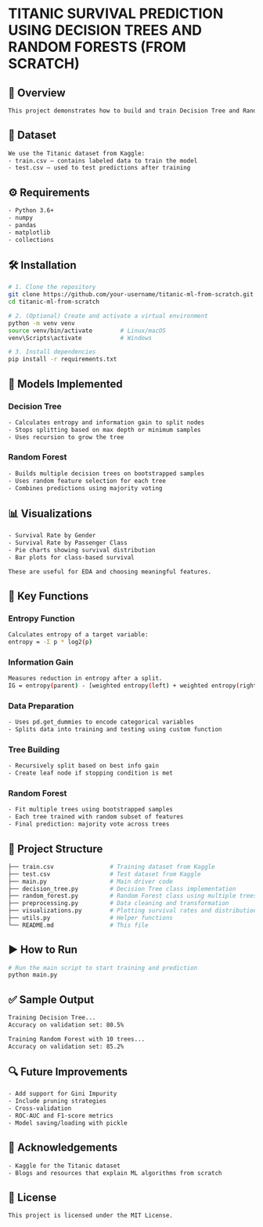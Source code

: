 # TITANIC SURVIVAL PREDICTION USING DECISION TREES AND RANDOM FORESTS (FROM SCRATCH)

## 📌 Overview
```sh
This project demonstrates how to build and train Decision Tree and Random Forest classifiers from scratch in Python without using sklearn. We apply these models on the Titanic dataset from Kaggle to predict passenger survival.
```

## 📁 Dataset
```sh
We use the Titanic dataset from Kaggle:
- train.csv — contains labeled data to train the model
- test.csv — used to test predictions after training
```

## ⚙️ Requirements
```sh
- Python 3.6+
- numpy
- pandas
- matplotlib
- collections
```

## 🛠️ Installation
```sh
# 1. Clone the repository
git clone https://github.com/your-username/titanic-ml-from-scratch.git
cd titanic-ml-from-scratch

# 2. (Optional) Create and activate a virtual environment
python -m venv venv
source venv/bin/activate        # Linux/macOS
venv\Scripts\activate           # Windows

# 3. Install dependencies
pip install -r requirements.txt
```

## 🧠 Models Implemented
### Decision Tree
```sh
- Calculates entropy and information gain to split nodes
- Stops splitting based on max depth or minimum samples
- Uses recursion to grow the tree
```

### Random Forest
```sh
- Builds multiple decision trees on bootstrapped samples
- Uses random feature selection for each tree
- Combines predictions using majority voting
```

## 📊 Visualizations
```sh
- Survival Rate by Gender
- Survival Rate by Passenger Class
- Pie charts showing survival distribution
- Bar plots for class-based survival

These are useful for EDA and choosing meaningful features.
```

## 🧪 Key Functions

### Entropy Function
```sh
Calculates entropy of a target variable:
entropy = -Σ p * log2(p)
```

### Information Gain
```sh
Measures reduction in entropy after a split.
IG = entropy(parent) - [weighted entropy(left) + weighted entropy(right)]
```

### Data Preparation
```sh
- Uses pd.get_dummies to encode categorical variables
- Splits data into training and testing using custom function
```

### Tree Building
```sh
- Recursively split based on best info gain
- Create leaf node if stopping condition is met
```

### Random Forest
```sh
- Fit multiple trees using bootstrapped samples
- Each tree trained with random subset of features
- Final prediction: majority vote across trees
```

## 📂 Project Structure
```sh
├── train.csv                # Training dataset from Kaggle
├── test.csv                 # Test dataset from Kaggle
├── main.py                  # Main driver code
├── decision_tree.py         # Decision Tree class implementation
├── random_forest.py         # Random Forest class using multiple trees
├── preprocessing.py         # Data cleaning and transformation
├── visualizations.py        # Plotting survival rates and distributions
├── utils.py                 # Helper functions
└── README.md                # This file
```

## ▶️ How to Run
```sh
# Run the main script to start training and prediction
python main.py
```

## ✅ Sample Output
```sh
Training Decision Tree...
Accuracy on validation set: 80.5%

Training Random Forest with 10 trees...
Accuracy on validation set: 85.2%
```

## 🔍 Future Improvements
```sh
- Add support for Gini Impurity
- Include pruning strategies
- Cross-validation
- ROC-AUC and F1-score metrics
- Model saving/loading with pickle
```

## 🙌 Acknowledgements
```sh
- Kaggle for the Titanic dataset
- Blogs and resources that explain ML algorithms from scratch
```

## 🪪 License
```sh
This project is licensed under the MIT License.
```
